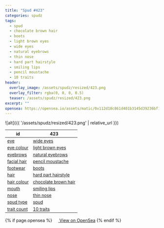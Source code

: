 ```yaml
---
title: "Spud #423"
categories: spudz
tags:
  - spud
  - chocolate brown hair
  - boots
  - light brown eyes
  - wide eyes
  - natural eyebrows
  - thin nose
  - hard part hairstyle
  - smiling lips
  - pencil moustache
  - 10 traits
header:
  overlay_image: /assets/spudz/resized/423.png
  overlay_filter: rgba(0, 0, 0, 0.5)
  teaser: /assets/spudz/resized/423.png
excerpt: ""
opensea: https://opensea.io/assets/matic/0x112d18c861d401b3145d39236bf149f01e18beed/423
---
```

![alt]({{ '/assets/spudz/resized/423.png' | relative_url }})

| id | 423 |
|-|-|
| <a href="/traits/eye/#trait-type">eye</a> | <a href="/traits/eye/wide-eyes/1/#trait">wide eyes</a> |
| <a href="/traits/eye-colour/#trait-type">eye colour</a> | <a href="/traits/eye-colour/light-brown-eyes/1/#trait">light brown eyes</a> |
| <a href="/traits/eyebrows/#trait-type">eyebrows</a> | <a href="/traits/eyebrows/natural-eyebrows/1/#trait">natural eyebrows</a> |
| <a href="/traits/facial-hair/#trait-type">facial hair</a> | <a href="/traits/facial-hair/pencil-moustache/1/#trait">pencil moustache</a> |
| <a href="/traits/footwear/#trait-type">footwear</a> | <a href="/traits/footwear/boots/1/#trait">boots</a> |
| <a href="/traits/hair/#trait-type">hair</a> | <a href="/traits/hair/hard-part-hairstyle/1/#trait">hard part hairstyle</a> |
| <a href="/traits/hair-colour/#trait-type">hair colour</a> | <a href="/traits/hair-colour/chocolate-brown-hair/1/#trait">chocolate brown hair</a> |
| <a href="/traits/mouth/#trait-type">mouth</a> | <a href="/traits/mouth/smiling-lips/1/#trait">smiling lips</a> |
| <a href="/traits/nose/#trait-type">nose</a> | <a href="/traits/nose/thin-nose/1/#trait">thin nose</a> |
| <a href="/traits/spud-type/#trait-type">spud type</a> | <a href="/traits/spud-type/spud/1/#trait">spud</a> |
| <a href="/traits/trait-count/#trait-type">trait count</a> | <a href="/traits/trait-count/10-traits/1/#trait">10 traits</a> |

{% if page.opensea %}
<a href="{{page.opensea}}" class="btn btn--info" onclick="window.open(this.href, '_blank'); return false;"><img src="/assets/images/opensea.svg" width="16px"><span>  View on OpenSea</span></a>
{% endif %}
